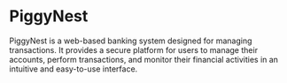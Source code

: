 # PiggyNest
 PiggyNest is a web-based banking system designed for managing transactions. It provides a secure platform for users to manage their accounts, perform transactions, and monitor their financial activities in an intuitive and easy-to-use interface.
